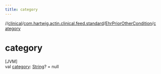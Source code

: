 ```yaml
---
title: category
---
```

//[clinical](../../../index.html)/[com.hartwig.actin.clinical.feed.standard](../index.html)/[EhrPriorOtherCondition](index.html)/[category](category.html)



# category



[JVM]\
val [category](category.html): [String](https://kotlinlang.org/api/latest/jvm/stdlib/kotlin/-string/index.html)? = null




